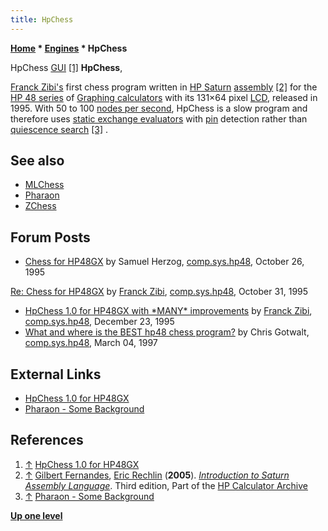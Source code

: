 ```yaml
---
title: HpChess
---
```

**[Home](Home "Home") * [Engines](Engines "Engines") * HpChess**

[](http://www.fzibi.com/hp48/hpchess.htm) HpChess [GUI](GUI "GUI") <a id="cite-note-1" href="#cite-ref-1">[1]</a>
**HpChess**,

[Franck Zibi's](Franck_Zibi "Franck Zibi") first chess program written in [HP Saturn](https://en.wikipedia.org/wiki/Saturn_%28microprocessor%29) [assembly](Assembly#HPSATURN "Assembly") <a id="cite-note-2" href="#cite-ref-2">[2]</a> for the [HP 48 series](https://en.wikipedia.org/wiki/HP_48_series) of [Graphing calculators](https://en.wikipedia.org/wiki/Graphing_calculator) with its 131×64 pixel [LCD](https://en.wikipedia.org/wiki/Liquid_crystal_display), released in 1995. With 50 to 100 [nodes per second](Nodes_per_Second "Nodes per Second"), HpChess is a slow program and therefore uses [static exchange evaluators](Static_Exchange_Evaluation "Static Exchange Evaluation") with [pin](Pin "Pin") detection rather than [quiescence search](Quiescence_Search "Quiescence Search") <a id="cite-note-3" href="#cite-ref-3">[3]</a> .

## See also

- [MLChess](MLChess "MLChess")
- [Pharaon](Pharaon "Pharaon")
- [ZChess](ZChess "ZChess")

## Forum Posts

- [Chess for HP48GX](https://groups.google.com/d/msg/comp.sys.hp48/qzv7JJJLSBo/ZLjMZ43ZIH0J) by Samuel Herzog, [comp.sys.hp48](https://groups.google.com/forum/#!forum/comp.sys.hp48), October 26, 1995

[Re: Chess for HP48GX](https://groups.google.com/d/msg/comp.sys.hp48/qzv7JJJLSBo/IpEZ1Xn0W-cJ) by [Franck Zibi](Franck_Zibi "Franck Zibi"), [comp.sys.hp48](https://groups.google.com/forum/#!forum/comp.sys.hp48), October 31, 1995

- [HpChess 1.0 for HP48GX with \*MANY\* improvements](https://groups.google.com/d/msg/comp.sys.hp48/xaYFqk-r7d0/nzIgeRea6pUJ) by [Franck Zibi](Franck_Zibi "Franck Zibi"), [comp.sys.hp48](https://groups.google.com/forum/#!forum/comp.sys.hp48), December 23, 1995
- [What and where is the BEST hp48 chess program?](https://groups.google.com/d/msg/comp.sys.hp48/4ZGmjGpEyDU/EGgupAvhkfIJ) by Chris Gotwalt, [comp.sys.hp48](https://groups.google.com/forum/#!forum/comp.sys.hp48), March 04, 1997

## External Links

- [HpChess 1.0 for HP48GX](http://www.fzibi.com/hp48/hpchess.htm)
- [Pharaon - Some Background](http://www.fzibi.com/pharaon.htm)

## References

1. <a id="cite-ref-1" href="#cite-note-1">↑</a> [HpChess 1.0 for HP48GX](http://www.fzibi.com/hp48/hpchess.htm)
1. <a id="cite-ref-2" href="#cite-note-2">↑</a> [Gilbert Fernandes](https://www.hpcalc.org/authors/706), [Eric Rechlin](https://www.hpcalc.org/authors/1) (**2005**). *[Introduction to Saturn Assembly Language](https://www.hpcalc.org/details/1693)*. Third edition, Part of the [HP Calculator Archive](https://www.hpcalc.org/)
1. <a id="cite-ref-3" href="#cite-note-3">↑</a> [Pharaon - Some Background](http://www.fzibi.com/pharaon.htm)

**[Up one level](Engines "Engines")**

